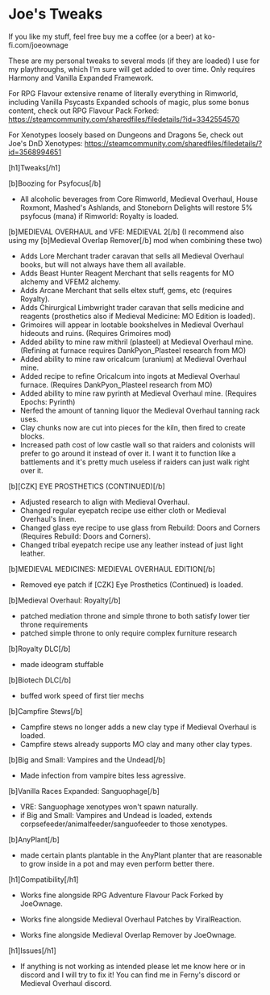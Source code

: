 # Joe's Tweaks

If you like my stuff, feel free buy me a coffee (or a beer) at ko-fi.com/joeownage

These are my personal tweaks to several mods (if they are loaded) I use for my playthroughs, which I'm sure will get added to over time. Only requires Harmony and Vanilla Expanded Framework.

For RPG Flavour extensive rename of literally everything in Rimworld, including Vanilla Psycasts Expanded schools of magic, plus some bonus content, check out RPG Flavour Pack Forked:
https://steamcommunity.com/sharedfiles/filedetails/?id=3342554570

For Xenotypes loosely based on Dungeons and Dragons 5e, check out Joe's DnD Xenotypes:
https://steamcommunity.com/sharedfiles/filedetails/?id=3568994651

[h1]Tweaks[/h1]

[b]Boozing for Psyfocus[/b] 
- All alcoholic beverages from Core Rimworld, Medieval Overhaul, House Roxmont, Mashed's Ashlands, and Stoneborn Delights will restore 5% psyfocus (mana) if Rimworld: Royalty is loaded.

[b]MEDIEVAL OVERHAUL and VFE: MEDIEVAL 2[/b] 
(I recommend also using my [b]Medieval Overlap Remover[/b] mod when combining these two)
- Adds Lore Merchant trader caravan that sells all Medieval Overhaul books, but will not always have them all available.
- Adds Beast Hunter Reagent Merchant that sells reagents for MO alchemy and VFEM2 alchemy.
- Adds Arcane Merchant that sells eltex stuff, gems, etc (requires Royalty).
- Adds Chirurgical Limbwright trader caravan that sells medicine and reagents (prosthetics also if Medieval Medicine: MO Edition is loaded).
- Grimoires will appear in lootable bookshelves in Medieval Overhaul hideouts and ruins. (Requires Grimoires mod)
- Added ability to mine raw mithril (plasteel) at Medieval Overhaul mine. (Refining at furnace requires DankPyon_Plasteel research from MO)
- Added ability to mine raw oricalcum (uranium) at Medieval Overhaul mine.
- Added recipe to refine Oricalcum into ingots at Medieval Overhaul furnace. (Requires DankPyon_Plasteel research from MO)
- Added ability to mine raw pyrinth at Medieval Overhaul mine. (Requires Epochs: Pyrinth)
- Nerfed the amount of tanning liquor the Medieval Overhaul tanning rack uses.
- Clay chunks now are cut into pieces for the kiln, then fired to create blocks.
- Increased path cost of low castle wall so that raiders and colonists will prefer to go around it instead of over it. I want it to function like a battlements and it's pretty much useless if raiders can just walk right over it.

[b][CZK] EYE PROSTHETICS (CONTINUED)[/b]
- Adjusted research to align with Medieval Overhaul.
- Changed regular eyepatch recipe use either cloth or Medieval Overhaul's linen.
- Changed glass eye recipe to use glass from Rebuild: Doors and Corners (Requires Rebuild: Doors and Corners).
- Changed tribal eyepatch recipe use any leather instead of just light leather.

[b]MEDIEVAL MEDICINES: MEDIEVAL OVERHAUL EDITION[/b]
- Removed eye patch if [CZK] Eye Prosthetics (Continued) is loaded.

[b]Medieval Overhaul: Royalty[/b]
- patched mediation throne and simple throne to both satisfy lower tier throne requirements
- patched simple throne to only require complex furniture research

[b]Royalty DLC[/b]
- made ideogram stuffable

[b]Biotech DLC[/b]
- buffed work speed of first tier mechs

[b]Campfire Stews[/b]
- Campfire stews no longer adds a new clay type if Medieval Overhaul is loaded.
- Campfire stews already supports MO clay and many other clay types.

[b]Big and Small: Vampires and the Undead[/b]
- Made infection from vampire bites less agressive.

[b]Vanilla Races Expanded: Sanguophage[/b]
- VRE: Sanguophage xenotypes won't spawn naturally.
- if Big and Small: Vampires and Undead is loaded, extends corpsefeeder/animalfeeder/sanguofeeder to those xenotypes.

[b]AnyPlant[/b]
- made certain plants plantable in the AnyPlant planter that are reasonable to grow inside in a pot and may even perform better there.

[h1]Compatibility[/h1]
- Works fine alongside RPG Adventure Flavour Pack Forked by JoeOwnage.

- Works fine alongside Medieval Overhaul Patches by ViralReaction.

- Works fine alongside Medieval Overlap Remover by JoeOwnage.

[h1]Issues[/h1]
- If anything is not working as intended please let me know here or in discord and I will try to fix it! You can find me in Ferny's discord or Medieval Overhaul discord.